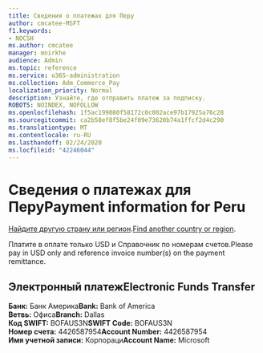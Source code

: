 ```yaml
---
title: Сведения о платежах для Перу
author: cmcatee-MSFT
f1.keywords:
- NOCSH
ms.author: cmcatee
manager: mnirkhe
audience: Admin
ms.topic: reference
ms.service: o365-administration
ms.collection: Adm_Commerce_Pay
localization_priority: Normal
description: Узнайте, где отправить платеж за подписку.
ROBOTS: NOINDEX, NOFOLLOW
ms.openlocfilehash: 1f5ac199080f58172c0c002ace97b17925a76c28
ms.sourcegitcommit: ca2b58ef8f5be24f09e73620b74a1ffcf2d4c290
ms.translationtype: MT
ms.contentlocale: ru-RU
ms.lasthandoff: 02/24/2020
ms.locfileid: "42246044"
---
```

# <a name="payment-information-for-peru"></a><span data-ttu-id="b0c77-103">Сведения о платежах для Перу</span><span class="sxs-lookup"><span data-stu-id="b0c77-103">Payment information for Peru</span></span>

<span data-ttu-id="b0c77-104">[Найдите другую страну или регион](../billing-and-payments/pay-for-your-subscription.md).</span><span class="sxs-lookup"><span data-stu-id="b0c77-104">[Find another country or region](../billing-and-payments/pay-for-your-subscription.md).</span></span>

<span data-ttu-id="b0c77-105">Платите в оплате только USD и Справочник по номерам счетов.</span><span class="sxs-lookup"><span data-stu-id="b0c77-105">Please pay in USD only and reference invoice number(s) on the payment remittance.</span></span>

## <a name="electronic-funds-transfer"></a><span data-ttu-id="b0c77-106">Электронный платеж</span><span class="sxs-lookup"><span data-stu-id="b0c77-106">Electronic Funds Transfer</span></span>

<span data-ttu-id="b0c77-107">**Банк:** Банк Америка</span><span class="sxs-lookup"><span data-stu-id="b0c77-107">**Bank:** Bank of America</span></span>  
<span data-ttu-id="b0c77-108">**Ветвь:** Офиса</span><span class="sxs-lookup"><span data-stu-id="b0c77-108">**Branch:** Dallas</span></span>  
<span data-ttu-id="b0c77-109">**Код SWIFT:** BOFAUS3N</span><span class="sxs-lookup"><span data-stu-id="b0c77-109">**SWIFT Code:** BOFAUS3N</span></span>  
<span data-ttu-id="b0c77-110">**Номер счета:** 4426587954</span><span class="sxs-lookup"><span data-stu-id="b0c77-110">**Account Number:** 4426587954</span></span>  
<span data-ttu-id="b0c77-111">**Имя учетной записи:** Корпораци</span><span class="sxs-lookup"><span data-stu-id="b0c77-111">**Account Name:** Microsoft</span></span>  